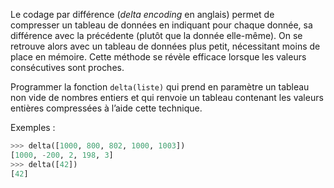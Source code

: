 Le codage par différence (*delta encoding* en anglais) permet de compresser un tableau de
données en indiquant pour chaque donnée, sa différence avec la précédente (plutôt que la
donnée elle-même). On se retrouve alors avec un tableau de données plus petit, nécessitant
moins de place en mémoire. Cette méthode se révèle efficace lorsque les valeurs consécutives
sont proches. 

Programmer la fonction `delta(liste)` qui prend en paramètre un tableau non vide de nombres entiers
et qui renvoie un tableau contenant les valeurs entières compressées à l’aide cette technique.


Exemples :

```python
>>> delta([1000, 800, 802, 1000, 1003])
[1000, -200, 2, 198, 3]
>>> delta([42])
[42] 
```

